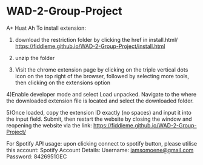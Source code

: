 # WAD-2-Group-Project
A+ Huat Ah
To install extension:
1) download the restriction folder by clicking the href in install.html/ https://fiddleme.github.io/WAD-2-Group-Project/install.html

2) unzip the folder

3) Visit the chrome extension page by clicking on the triple vertical dots icon on the top right of the browser, followed by selecting more tools, then clicking on the extensions option

4)Enable developer mode and select Load unpacked. Navigate to the where the downloaded extension file is located and select the downloaded folder.

5)Once loaded, copy the extension ID exactly (no spaces) and input it into the input field. Submit, then restart the website by closing the window and reopening the website via the link: https://fiddleme.github.io/WAD-2-Group-Project/

For Spotify API usage: upon clicking connect to spotify button, please utilise this account:
Spotify Account Details:
    Username: iamsomoene@gmail.com
    Password: 8426951GEC



